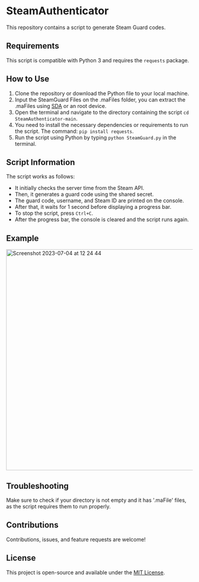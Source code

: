 # SteamAuthenticator

This repository contains a script to generate Steam Guard codes.

## Requirements

This script is compatible with Python 3 and requires the `requests` package. 

## How to Use

1. Clone the repository or download the Python file to your local machine.
2. Input the SteamGuard Files on the .maFiles folder, you can extract the .maFiles using [SDA](https://github.com/Jessecar96/SteamDesktopAuthenticator) or an root device.
3. Open the terminal and navigate to the directory containing the script `cd SteamAuthenticator-main`.
4. You need to install the necessary dependencies or requirements to run the script. The command: `pip install requests`.
5. Run the script using Python by typing `python SteamGuard.py` in the terminal.

## Script Information

The script works as follows:

- It initially checks the server time from the Steam API.
- Then, it generates a guard code using the shared secret.
- The guard code, username, and Steam ID are printed on the console.
- After that, it waits for 1 second before displaying a progress bar.
- To stop the script, press `Ctrl+C`.
- After the progress bar, the console is cleared and the script runs again.

## Example
<img width="596" alt="Screenshot 2023-07-04 at 12 24 44" src="https://github.com/MICR0POP/SteamAuthenticator/assets/136286357/57f7621f-bb8f-425b-a942-71f58b72703a">

## Troubleshooting

Make sure to check if your directory is not empty and it has '.maFile' files, as the script requires them to run properly.

## Contributions

Contributions, issues, and feature requests are welcome!

## License

This project is open-source and available under the [MIT License](https://opensource.org/licenses/MIT).

